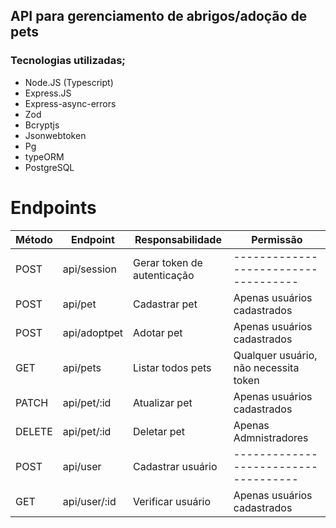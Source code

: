 ## API para gerenciamento de abrigos/adoção de pets

### Tecnologias utilizadas;

- Node.JS (Typescript)
- Express.JS
- Express-async-errors
- Zod
- Bcryptjs
- Jsonwebtoken
- Pg
- typeORM
- PostgreSQL

# Endpoints

| Método | Endpoint     | Responsabilidade            | Permissão                             |
| ------ | ------------ | --------------------------- | ------------------------------------- |
| POST   | api/session  | Gerar token de autenticação | ------------------------------------  |
| POST   | api/pet      | Cadastrar pet               | Apenas usuários cadastrados           |
| POST   | api/adoptpet | Adotar pet                  | Apenas usuários cadastrados           |
| GET    | api/pets     | Listar todos pets           | Qualquer usuário, não necessita token |
| PATCH  | api/pet/:id  | Atualizar pet               | Apenas usuários cadastrados           |
| DELETE | api/pet/:id  | Deletar pet                 | Apenas Admnistradores                 |
| POST   | api/user     | Cadastrar usuário           | ------------------------------------  |
| GET    | api/user/:id | Verificar usuário           | Apenas usuários cadastrados           |
